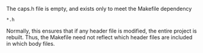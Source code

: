The caps.h file is empty, and exists only to meet the Makefile dependency

``*.h``

Normally, this ensures that if any header file is modified, the entire project
is rebuilt. Thus, the Makefile need not reflect which header files are included
in which body files.
